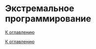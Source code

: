 # Экстремальное программирование

<!--
https://sky.pro/wiki/javascript/osnovnye-principy-ekstremalnogo-programmirovaniya-xp/
-->

[К оглавлению](../README.md)



[К оглавлению](../README.md)
